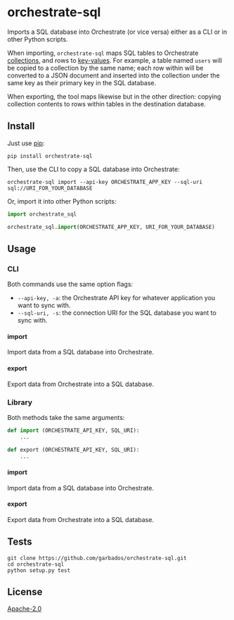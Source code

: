 # orchestrate-sql

Imports a SQL database into Orchestrate (or vice versa) either as a CLI or in other Python scripts.

When importing, `orchestrate-sql` maps SQL tables to Orchestrate [collections](http://orchestrate.io/docs/apiref#collections), and rows to [key-values](http://orchestrate.io/docs/apiref#keyvalue). For example, a table named `users` will be copied to a collection by the same name; each row within will be converted to a JSON document and inserted into the collection under the same key as their primary key in the SQL database.

When exporting, the tool maps likewise but in the other direction: copying collection contents to rows within tables in the destination database.

## Install

Just use [pip](https://pip.pypa.io/en/latest/):

```shell
pip install orchestrate-sql
```

Then, use the CLI to copy a SQL database into Orchestrate:

```shell
orchestrate-sql import --api-key ORCHESTRATE_APP_KEY --sql-uri sql://URI_FOR_YOUR_DATABASE
```

Or, import it into other Python scripts:

```python
import orchestrate_sql

orchestrate_sql.import(ORCHESTRATE_APP_KEY, URI_FOR_YOUR_DATABASE)
```

## Usage

### CLI

Both commands use the same option flags:

* `--api-key, -a`: the Orchestrate API key for whatever application you want to sync with.
* `--sql-uri, -s`: the connection URI for the SQL database you want to sync with.

#### import

Import data from a SQL database into Orchestrate.

#### export

Export data from Orchestrate into a SQL database.

### Library

Both methods take the same arguments:

```python
def import (ORCHESTRATE_API_KEY, SQL_URI):
    ...

def export (ORCHESTRATE_API_KEY, SQL_URI):
    ...
```

#### import

Import data from a SQL database into Orchestrate.

#### export

Export data from Orchestrate into a SQL database.

## Tests

    git clone https://github.com/garbados/orchestrate-sql.git
    cd orchestrate-sql
    python setup.py test

## License

[Apache-2.0](http://opensource.org/licenses/Apache-2.0)
